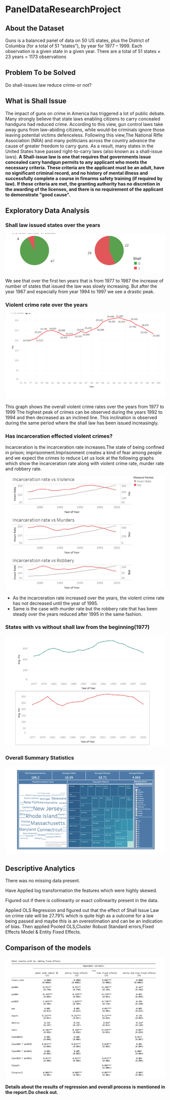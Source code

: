 # PanelDataResearchProject

<h2> About the Dataset </h2>

Guns is a balanced panel of data on 50 US states, plus the District of Columbia (for a total of 51 “states”), by year for 1977 – 1999. Each observation is a given state in a given year.
There are a total of 51 states × 23 years = 1173 observations

<h2> Problem To be Solved </h2>

Do shall-issues law reduce crime-or not?

<h2> What is Shall Issue </h2>

The impact of guns on crime in America has triggered a lot of public debate. Many strongly believe that state laws enabling citizens to carry concealed handguns had reduced crime. According to this view, gun control laws take away guns from law-abiding citizens, while would-be criminals ignore those leaving potential victims defenceless. Following this view,The National Rifle Association (NRA) and many politicians across the country advance the cause of greater freedom to carry guns.
As a result, many states in the United States have passed right-to-carry laws (also known as a shall-issue laws).<b> A Shall-issue law is one that requires that governments issue concealed carry handgun permits to any applicant who meets the necessary criteria. These criteria are the applicant must be an adult, have no significant criminal record, and no history of mental illness and successfully complete a course in firearms safety training (if required by law). If
these criteria are met, the granting authority has no discretion in the awarding of the licenses, and there is no requirement of the applicant to demonstrate "good cause".</b> 

<h2> Exploratory Data Analysis </h2>

<h3> Shall law issued states over the years </h3>

![](Pictures/Picture1.png)

We see that over the first ten years that is from 1977 to 1987 the increase of number of states that issued the law was slowly increasing.
But after the year 1987 and especially from year 1994 to 1997 we see a drastic peak.

<h3> Violent crime rate over the years </h3> 

![](Pictures/Picture2.png)

This graph shows the overall violent crime rates over the years from 1977 to 1999
The highest peak of crimes can be observed during the years 1992 to 1994 and then decreased as an inclined line.
This inclination is observed during the same period where the shall law has been issued increasingly.

<h3> Has incarceration effected violent crimes? </h3>

Incarceration is the incarceration rate increases.The state of being confined in prison; imprisonment.Imprisonment creates a kind of fear among people and we expect the crimes to reduce Let us look at the following graphs which show the incarceration rate along with violent crime rate, murder rate and robbery rate.

![](Pictures/Picture3.png)


- As the incarceration rate increased over the years, the violent crime rate has not decreased until the year of 1995.
- Same is the case with murder rate but the robbery rate that has been steady over the years reduced after 1995 in the same fashion.

<h3> States with vs without shall law from the beginning(1977) </h3>

![](Pictures/Picture4.png)

<h3> Overall Summary Statistics </h3> 

![](Pictures/Picture5.png)


<h2> Descriptive Analytics </h2>

There was no missing data present.

Have Applied log transformation the features which were highly skewed. 

Figured out if there is collinearity or exact collinearity present in the data.

Applied OLS Regression and figured out that the effect of Shall Issue Law on crime rate will be 27.79% which is quite high as a outcome for a law being passed and maybe this is an overestimation and can be an indication of bias.
Then applied Pooled OLS,Cluster Robust Standard errors,Fixed Effects Model & Entity Fixed Effects.

<h2> Comparison of the models </h2>

![](Pictures/Picture7.png)

<b> Details about the results of regression and overall process is mentioned in the report.Do check out. </b>



